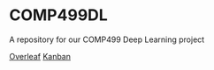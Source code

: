 # COMP499DL
A repository for our COMP499 Deep Learning project

[Overleaf](https://www.overleaf.com/7798452152cgqbpkvntssh)
[Kanban](https://www.notion.so/Deep-Learning-e9aa9528116246ada72aba7d97653613)
